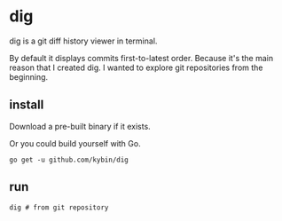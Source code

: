 # dig

dig is a git diff history viewer in terminal.

By default it displays commits first-to-latest order.
Because it's the main reason that I created dig.
I wanted to explore git repositories from the beginning.


## install

Download a pre-built binary if it exists.

Or you could build yourself with Go.

`go get -u github.com/kybin/dig`


## run

`dig # from git repository`

